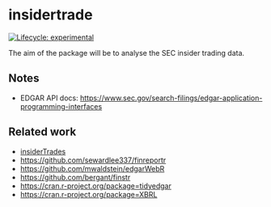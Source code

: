 
<!-- README.md is generated from README.Rmd. Please edit that file -->

# insidertrade

<!-- badges: start -->

[![Lifecycle:
experimental](https://img.shields.io/badge/lifecycle-experimental-orange.svg)](https://lifecycle.r-lib.org/articles/stages.html#experimental)
<!-- badges: end -->

The aim of the package will be to analyse the SEC insider trading data.

## Notes

- EDGAR API docs:
  <https://www.sec.gov/search-filings/edgar-application-programming-interfaces>

## Related work

- [insiderTrades](https://github.com/US-Department-of-the-Treasury/insiderTrades)
- <https://github.com/sewardlee337/finreportr>
- <https://github.com/mwaldstein/edgarWebR>
- <https://github.com/bergant/finstr>
- <https://cran.r-project.org/package=tidyedgar>
- <https://cran.r-project.org/package=XBRL>
